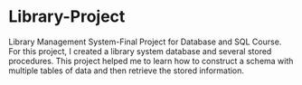 # Library-Project
Library Management System-Final Project for Database and  SQL Course.
For this project, I created a library system database and several stored procedures.
This project helped me to learn how to construct a schema with multiple tables of data and then retrieve the stored information. 
